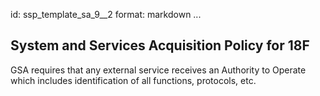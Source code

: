 id: ssp_template_sa_9__2
format: markdown
...
## System and Services Acquisition Policy for 18F

GSA requires that any external service receives an Authority to Operate which includes identification of all functions, protocols, etc.
